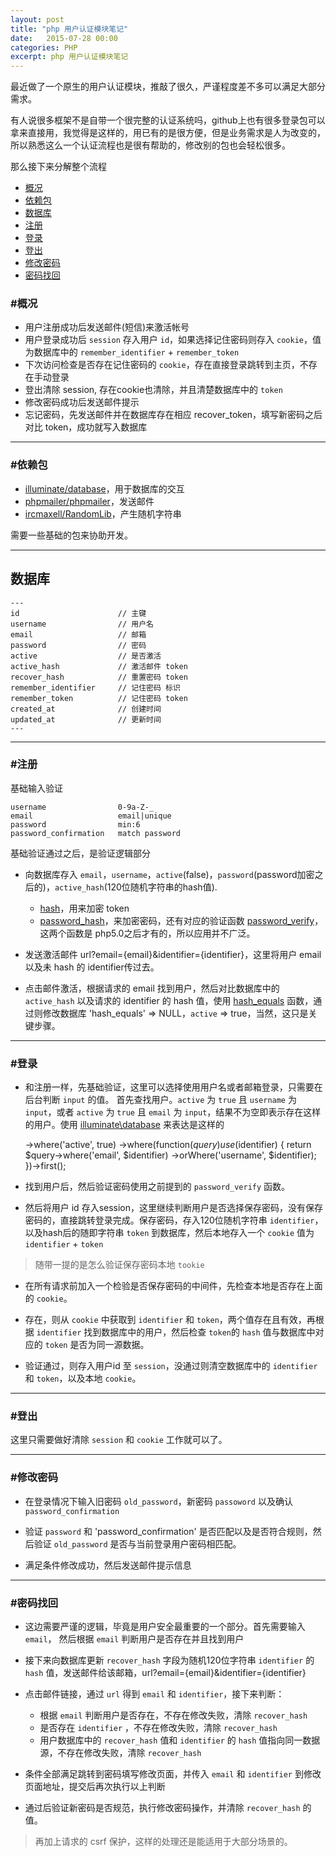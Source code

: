 ```yaml
---
layout: post
title: "php 用户认证模块笔记"
date:   2015-07-28 00:00
categories: PHP
excerpt: php 用户认证模块笔记
---
```


最近做了一个原生的用户认证模块，推敲了很久，严谨程度差不多可以满足大部分需求。

有人说很多框架不是自带一个很完整的认证系统吗，github上也有很多登录包可以拿来直接用，我觉得是这样的，用已有的是很方便，但是业务需求是人为改变的，所以熟悉这么一个认证流程也是很有帮助的，修改别的包也会轻松很多。

那么接下来分解整个流程

* [概况](#all)
* [依赖包](#dependency)
* [数据库](#database)
* [注册](#register)
* [登录](#login)
* [登出](#logout)
* [修改密码](#change)
* [密码找回](#recover)

<a href="all"></a>

### #概况

* 用户注册成功后发送邮件(短信)来激活帐号
* 用户登录成功后 `session` 存入用户 `id`，如果选择记住密码则存入 `cookie`，值为数据库中的 `remember_identifier` + `remember_token`
* 下次访问检查是否存在记住密码的 `cookie`，存在直接登录跳转到主页，不存在手动登录
* 登出清除 session, 存在cookie也清除，并且清楚数据库中的 `token`
* 修改密码成功后发送邮件提示
* 忘记密码，先发送邮件并在数据库存在相应 recover_token，填写新密码之后对比 token，成功就写入数据库

---
<a name="dependency"></a>

### #依赖包

* [illuminate/database](https://github.com/illuminate/database)，用于数据库的交互
* [phpmailer/phpmailer](https://github.com/PHPMailer/PHPMailer)，发送邮件
* [ircmaxell/RandomLib](https://github.com/ircmaxell/RandomLib)，产生随机字符串

需要一些基础的包来协助开发。

---
<a name="database"></a>
## 数据库

    ---
    id                      // 主键
    username                // 用户名
    email                   // 邮箱
    password                // 密码
    active                  // 是否激活
    active_hash             // 激活邮件 token
    recover_hash            // 重置密码 token
    remember_identifier     // 记住密码 标识
    remember_token          // 记住密码 token
    created_at              // 创建时间
    updated_at              // 更新时间
    ---
---

<a name="register"></a>

### #注册

基础输入验证

    username                0-9a-Z-_
    email                   email|unique
    password                min:6
    password_confirmation   match password

基础验证通过之后，是验证逻辑部分

* 向数据库存入 `email`，`username`，`active`(false)，`password`(password加密之后的)，`active_hash`(120位随机字符串的hash值).

    * [hash](http://php.net/manual/en/function.hash.php)，用来加密 token
    * [password_hash](http://php.net/manual/en/function.password-hash.php)，来加密密码，还有对应的验证函数 [password_verify](http://php.net/manual/en/function.password-verify.php)，这两个函数是 php5.0之后才有的，所以应用并不广泛。

* 发送激活邮件 url?email={email}&identifier={identifier}，这里将用户 email以及未 hash 的 identifier传过去。

* 点击邮件激活，根据请求的 email 找到用户，然后对比数据库中的 `active_hash` 以及请求的 identifier 的 hash 值，使用 [hash_equals](http://php.net/manual/en/function.hash-equals.php) 函数，通过则修改数据库 'hash_equals' => NULL，`active` => true，当然，这只是关键步骤。

---
<a name="login"></a>

### #登录

* 和注册一样，先基础验证，这里可以选择使用用户名或者邮箱登录，只需要在后台判断 `input` 的值。
首先查找用户。`active` 为 `true` 且 `username` 为 `input`，或者 `active` 为 `true` 且 `email` 为 `input`，结果不为空即表示存在这样的用户。使用 [illuminate\database](#dependency) 来表达是这样的

    ->where('active', true)
    ->where(function($query) use ($identifier) {
        return $query->where('email', $identifier)
            ->orWhere('username', $identifier);
    })->first();

* 找到用户后，然后验证密码使用之前提到的 `password_verify` 函数。

* 然后将用户 id 存入session，这里继续判断用户是否选择保存密码，没有保存密码的，直接跳转登录完成。保存密码，存入120位随机字符串 `identifier`，以及hash后的随即字符串 `token` 到数据库，然后本地存入一个 `cookie` 值为 `identifier` + `token`

> 随带一提的是怎么验证保存密码本地 `tookie`

* 在所有请求前加入一个检验是否保存密码的中间件，先检查本地是否存在上面的 `cookie`。

* 存在，则从 `cookie` 中获取到 `identifier` 和 `token`，两个值存在且有效，再根据 `identifier` 找到数据库中的用户，然后检查 `token`的 `hash` 值与数据库中对应的 `token` 是否为同一源数据。

* 验证通过，则存入用户id 至 `session`，没通过则清空数据库中的 `identifier` 和 `token`，以及本地 `cookie`。

---
<a name="logout"></a>

### #登出

这里只需要做好清除 `session` 和 `cookie` 工作就可以了。

---
<a name="change"></a>

### #修改密码

* 在登录情况下输入旧密码 `old_password`，新密码 `passoword` 以及确认`password_confirmation`

* 验证 `password` 和 'password_confirmation' 是否匹配以及是否符合规则，然后验证 `old_password` 是否与当前登录用户密码相匹配。

* 满足条件修改成功，然后发送邮件提示信息

---
<a name="recover"></a>

### #密码找回

* 这边需要严谨的逻辑，毕竟是用户安全最重要的一个部分。首先需要输入 `email`，
然后根据 `email` 判断用户是否存在并且找到用户

* 接下来向数据库更新 `recover_hash` 字段为随机120位字符串 `identifier` 的 `hash` 值，发送邮件给该邮箱，url?email={email}&identifier={identifier}

* 点击邮件链接，通过 `url` 得到 `email` 和 `identifier`，接下来判断：

    * 根据 `email` 判断用户是否存在，不存在修改失败，清除 `recover_hash`
    * 是否存在 `identifier` ，不存在修改失败，清除 `recover_hash`
    * 用户数据库中的 `recover_hash` 值和 `identifier` 的 `hash` 值指向同一数据源，不存在修改失败，清除 `recover_hash`

* 条件全部满足跳转到密码填写修改页面，并传入 `email` 和 `identifier` 到修改页面地址，提交后再次执行以上判断

* 通过后验证新密码是否规范，执行修改密码操作，并清除 `recover_hash` 的值。

> 再加上请求的 csrf 保护，这样的处理还是能适用于大部分场景的。
